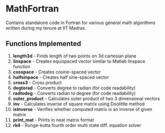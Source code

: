 # MathFortran
Contains standalone code in Fortran for various general math algorithms written during my tenure at IIT Madras.

## Functions Implemented
 1. **length3d**  - Finds length of two points on 3d cartesian plane
 2. **linspace**  - Creates equispaced vector similar to Matlab linspace function
 3. **cosspace**  - Creates cosine-spaced vector
 4. **halfsinpace**  - Creates half sine-spaced vector
 5. **cross3**  - Cross product 
 6. **degtorad**  - Converts degree to radian (for code readability)
 7. **radtodeg**  - Converts radian to degree (for code readability)
 8. **outer_product** - Calculates outer product of two 3 dimensional vectors
 9. **inv**       - Calculates inverse of square matrix using Doolittle method
10. **isInverse**  - Verifies whether computed matrix is an inverse of given matrix
11. **print_mat** - Prints in neat matrix format
12. **rk4**       - Runge-kutta fourth order multi state diff. equation solver
